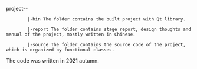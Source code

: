 project--

  			|-bin The folder contains the built project with Qt library.
  	
  			|-report The folder contains stage report, design thoughts and manual of the project, mostly written in Chinese.
  	
  			|-source The folder contains the source code of the project, which is organized by functional classes.



The code was written in 2021 autumn.
